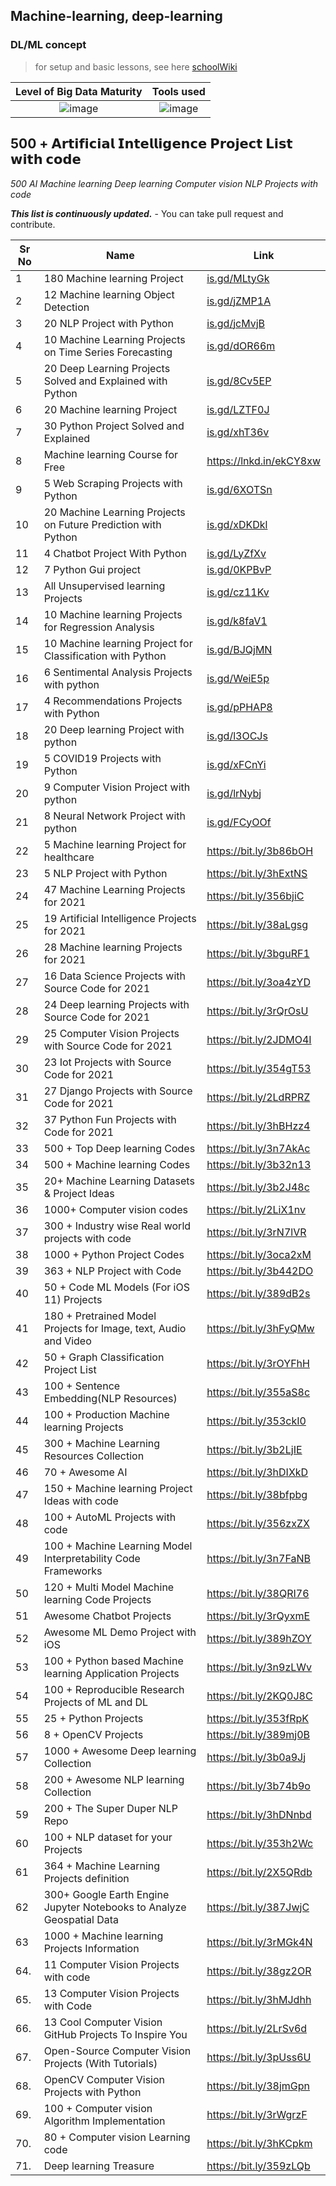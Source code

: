 ## Machine-learning, deep-learning


### DL/ML concept 

> for setup and basic lessons, see here [schoolWiki](https://github.com/aiegoo/resume/wiki)

| Level of Big Data Maturity | Tools used |
| :---: | :---: |
|  ![image](https://user-images.githubusercontent.com/42961200/83480803-40c81600-a4d7-11ea-92fa-c2ad6ce9eac4.png) |  ![image](https://user-images.githubusercontent.com/42961200/83480002-212fee00-a4d5-11ea-8e25-12b4d0e1f4e4.png) |


## 500 + 𝗔𝗿𝘁𝗶𝗳𝗶𝗰𝗶𝗮𝗹 𝗜𝗻𝘁𝗲𝗹𝗹𝗶𝗴𝗲𝗻𝗰𝗲 𝗣𝗿𝗼𝗷𝗲𝗰𝘁 𝗟𝗶𝘀𝘁 𝘄𝗶𝘁𝗵 𝗰𝗼𝗱𝗲

*500 AI Machine learning Deep learning Computer vision NLP Projects with code*

***This list is continuously updated.*** - You can take pull request and contribute.

| Sr No | Name                                                         | Link                                |
| ----- | ------------------------------------------------------------ | ----------------------------------- |
| 1     | 180 Machine learning Project                                 | [is.gd/MLtyGk](http://is.gd/MLtyGk) |
| 2     | 12 Machine learning Object Detection                         | [is.gd/jZMP1A](http://is.gd/jZMP1A) |
| 3     | 20 NLP Project with Python                                   | [is.gd/jcMvjB](http://is.gd/jcMvjB) |
| 4     | 10 Machine Learning Projects on Time Series Forecasting      | [is.gd/dOR66m](http://is.gd/dOR66m) |
| 5     | 20 Deep Learning Projects Solved and Explained with Python   | [is.gd/8Cv5EP](http://is.gd/8Cv5EP) |
| 6     | 20 Machine learning Project                                  | [is.gd/LZTF0J](http://is.gd/LZTF0J) |
| 7     | 30 Python Project Solved and Explained                       | [is.gd/xhT36v](http://is.gd/xhT36v) |
| 8     | Machine learning Course for Free                             | https://lnkd.in/ekCY8xw             |
| 9     | 5 Web Scraping Projects with Python                          | [is.gd/6XOTSn](http://is.gd/6XOTSn) |
| 10    | 20 Machine Learning Projects on Future Prediction with Python | [is.gd/xDKDkl](http://is.gd/xDKDkl) |
| 11    | 4 Chatbot Project With Python                                | [is.gd/LyZfXv](http://is.gd/LyZfXv) |
| 12    | 7 Python Gui project                                         | [is.gd/0KPBvP](http://is.gd/0KPBvP) |
| 13    | All Unsupervised learning Projects                           | [is.gd/cz11Kv](http://is.gd/cz11Kv) |
| 14    | 10 Machine learning Projects for Regression Analysis         | [is.gd/k8faV1](http://is.gd/k8faV1) |
| 15    | 10 Machine learning Project for Classification with Python   | [is.gd/BJQjMN](http://is.gd/BJQjMN) |
| 16    | 6 Sentimental Analysis Projects with python                  | [is.gd/WeiE5p](http://is.gd/WeiE5p) |
| 17    | 4 Recommendations Projects with Python                       | [is.gd/pPHAP8](http://is.gd/pPHAP8) |
| 18    | 20 Deep learning Project with python                         | [is.gd/l3OCJs](http://is.gd/l3OCJs) |
| 19    | 5 COVID19 Projects with Python                               | [is.gd/xFCnYi](http://is.gd/xFCnYi) |
| 20    | 9 Computer Vision Project with python                        | [is.gd/lrNybj](http://is.gd/lrNybj) |
| 21    | 8 Neural Network Project with python                         | [is.gd/FCyOOf](is.gd/FCyOOf)        |
| 22    | 5 Machine learning Project for healthcare                    | https://bit.ly/3b86bOH              |
| 23    | 5 NLP Project with Python                                    | https://bit.ly/3hExtNS              |
| 24    | 47 Machine Learning Projects for 2021                        | https://bit.ly/356bjiC              |
| 25    | 19 Artificial Intelligence Projects for 2021                 | https://bit.ly/38aLgsg              |
| 26    | 28 Machine learning Projects for 2021                        | https://bit.ly/3bguRF1              |
| 27    | 16 Data Science Projects with Source Code for 2021           | https://bit.ly/3oa4zYD              |
| 28    | 24 Deep learning Projects with Source Code for 2021          | https://bit.ly/3rQrOsU              |
| 29    | 25 Computer Vision Projects with Source Code for 2021        | https://bit.ly/2JDMO4I              |
| 30    | 23 Iot Projects with Source Code for 2021                    | https://bit.ly/354gT53              |
| 31    | 27 Django Projects with Source Code for 2021                 | https://bit.ly/2LdRPRZ              |
| 32    | 37 Python Fun Projects with Code for 2021                    | https://bit.ly/3hBHzz4              |
| 33    | 500 + Top Deep learning Codes                                | https://bit.ly/3n7AkAc              |
| 34    | 500 + Machine learning Codes                                 | https://bit.ly/3b32n13              |
| 35    | 20+ Machine Learning Datasets & Project Ideas                | https://bit.ly/3b2J48c              |
| 36    | 1000+ Computer vision codes                                  | https://bit.ly/2LiX1nv              |
| 37    | 300 + Industry wise Real world projects with code            | https://bit.ly/3rN7lVR              |
| 38    | 1000 + Python Project Codes                                  | https://bit.ly/3oca2xM              |
| 39    | 363 + NLP Project with Code                                  | https://bit.ly/3b442DO              |
| 40    | 50 + Code ML Models (For iOS 11) Projects                    | https://bit.ly/389dB2s              |
| 41    | 180 + Pretrained Model Projects for Image, text, Audio and Video | https://bit.ly/3hFyQMw              |
| 42    | 50 + Graph Classification Project List                       | https://bit.ly/3rOYFhH              |
| 43    | 100 + Sentence Embedding(NLP Resources)                      | https://bit.ly/355aS8c              |
| 44    | 100 + Production Machine learning Projects                   | https://bit.ly/353ckI0              |
| 45    | 300 + Machine Learning Resources Collection                  | https://bit.ly/3b2LjIE              |
| 46    | 70 + Awesome AI                                              | https://bit.ly/3hDIXkD              |
| 47    | 150 + Machine learning Project Ideas with code               | https://bit.ly/38bfpbg              |
| 48    | 100 + AutoML Projects with code                              | https://bit.ly/356zxZX              |
| 49    | 100 + Machine Learning Model Interpretability Code Frameworks | https://bit.ly/3n7FaNB              |
| 50    | 120 + Multi Model Machine learning Code Projects             | https://bit.ly/38QRI76              |
| 51    | Awesome Chatbot Projects                                     | https://bit.ly/3rQyxmE              |
| 52    | Awesome ML Demo Project with iOS                             | https://bit.ly/389hZOY              |
| 53    | 100 + Python based Machine learning Application Projects     | https://bit.ly/3n9zLWv              |
| 54    | 100 + Reproducible Research Projects of ML and DL            | https://bit.ly/2KQ0J8C              |
| 55    | 25 + Python Projects                                         | https://bit.ly/353fRpK              |
| 56    | 8 + OpenCV Projects                                          | https://bit.ly/389mj0B              |
| 57    | 1000 + Awesome Deep learning Collection                      | https://bit.ly/3b0a9Jj              |
| 58    | 200 + Awesome NLP learning Collection                        | https://bit.ly/3b74b9o              |
| 59    | 200 + The Super Duper NLP Repo                               | https://bit.ly/3hDNnbd              |
| 60    | 100 + NLP dataset for your Projects                          | https://bit.ly/353h2Wc              |
| 61    | 364 + Machine Learning Projects definition                   | https://bit.ly/2X5QRdb              |
| 62    | 300+ Google Earth Engine Jupyter Notebooks to Analyze Geospatial Data | https://bit.ly/387JwjC              |
| 63    | 1000 + Machine learning Projects Information                 | https://bit.ly/3rMGk4N              |
| 64.   | 11 Computer Vision Projects with code                        | https://bit.ly/38gz2OR              |
| 65.   | 13 Computer Vision Projects with Code                        | https://bit.ly/3hMJdhh              |
| 66.   | 13 Cool Computer Vision GitHub Projects To Inspire You       | https://bit.ly/2LrSv6d              |
| 67.   | Open-Source Computer Vision Projects (With Tutorials)        | https://bit.ly/3pUss6U              |
| 68.   | OpenCV Computer Vision Projects with Python                  | https://bit.ly/38jmGpn              |
| 69.   | 100 + Computer vision Algorithm Implementation               | https://bit.ly/3rWgrzF              |
| 70.   | 80 + Computer vision Learning code                           | https://bit.ly/3hKCpkm              |
| 71.   | Deep learning Treasure                                       | https://bit.ly/359zLQb              |

